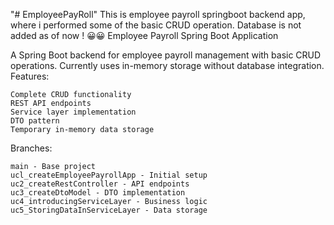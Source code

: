 "# EmployeePayRoll" 
This is employee payroll springboot backend app, where i performed some of the basic CRUD operation. Database is not added as of now ! 😀😀
Employee Payroll Spring Boot Application

A Spring Boot backend for employee payroll management with basic CRUD operations. Currently uses in-memory storage without database integration.
Features:

    Complete CRUD functionality
    REST API endpoints
    Service layer implementation
    DTO pattern
    Temporary in-memory data storage

Branches:

    main - Base project
    ucl_createEmployeePayrollApp - Initial setup
    uc2_createRestController - API endpoints
    uc3_createDtoModel - DTO implementation
    uc4_introducingServiceLayer - Business logic
    uc5_StoringDataInServiceLayer - Data storage
